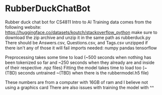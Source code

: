 # RubberDuckChatBot
Rubber duck chat bot for CS4811 Intro to AI
Training data comes from the following website:
https://huggingface.co/datasets/koutch/stackoverflow_python
make sure to download the zip archive and unzip it in the same path as rubberduck.py
There should be Answers.csv, Questions.csv, and Tags.csv unzipped if there isn't any of those it will fail
imports needed:
numpy
pandas
tensorflow

Preprocessing takes some time to load (~500 seconds when nothing has been tokenized so far and ~250 seconds when they already are and inside of their respective .npz files)
Fitting the model takes time to load too (~(TBD) seconds untrained ~(TBD) when there is the rubbermodel.h5 file)

These numbers are from a computer with 16GB of ram and I believe not using a graphics card
There are also issues with training the model with ^^
